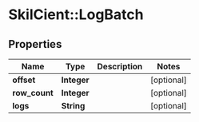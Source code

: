 # SkilCient::LogBatch

## Properties
Name | Type | Description | Notes
------------ | ------------- | ------------- | -------------
**offset** | **Integer** |  | [optional] 
**row_count** | **Integer** |  | [optional] 
**logs** | **String** |  | [optional] 


